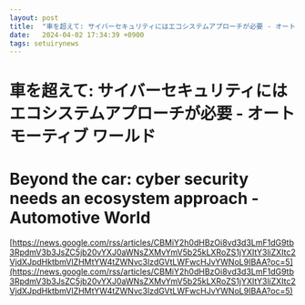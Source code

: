 ```yaml
---
layout: post
title:  "車を超えて: サイバーセキュリティにはエコシステムアプローチが必要 - オートモーティブ ワールド"
date:   2024-04-02 17:34:39 +0900
tags: setuirynews 
---
```


# 車を超えて: サイバーセキュリティにはエコシステムアプローチが必要 - オートモーティブ ワールド



# Beyond the car: cyber security needs an ecosystem approach - Automotive World

[https://news.google.com/rss/articles/CBMiY2h0dHBzOi8vd3d3LmF1dG9tb3RpdmV3b3JsZC5jb20vYXJ0aWNsZXMvYmV5b25kLXRoZS1jYXItY3liZXItc2VjdXJpdHktbmVlZHMtYW4tZWNvc3lzdGVtLWFwcHJvYWNoL9IBAA?oc=5](https://news.google.com/rss/articles/CBMiY2h0dHBzOi8vd3d3LmF1dG9tb3RpdmV3b3JsZC5jb20vYXJ0aWNsZXMvYmV5b25kLXRoZS1jYXItY3liZXItc2VjdXJpdHktbmVlZHMtYW4tZWNvc3lzdGVtLWFwcHJvYWNoL9IBAA?oc=5)

